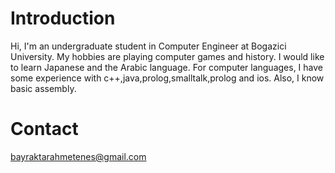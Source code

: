 # Introduction #

Hi, I'm an undergraduate student in Computer Engineer at Bogazici University. My hobbies are playing computer games and history. I would like to learn Japanese and the Arabic language. For computer languages, I have some experience with c++,java,prolog,smalltalk,prolog and ios. Also, I know basic assembly.

# Contact #
bayraktarahmetenes@gmail.com